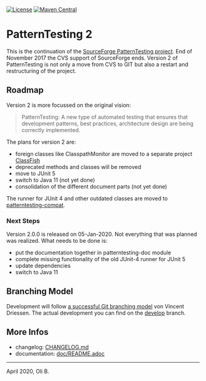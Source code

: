 [![License](https://img.shields.io/badge/License-Apache%202.0-blue.svg)](http://www.apache.org/licenses/LICENSE-2.0.html)
[![Maven Central](https://maven-badges.herokuapp.com/maven-central/org.patterntesting/patterntesting-parent/badge.svg)](https://maven-badges.herokuapp.com/maven-central/org.patterntesting/patterntesting-parent)

# PatternTesting 2

This is the continuation of the [SourceForge PatternTesting project](https://sourceforge.net/projects/patterntesting/).
End of November 2017 the CVS support of SourceForge ends.
Version 2 of PatternTesting is not only a move from CVS to GIT but also a restart and restructuring of the project.


## Roadmap

Version 2 is more focussed on the original vision:

> PatternTesting:
> A new type of automated testing that ensures that development patterns, best practices, architecture design are being correctly implemented.

The plans for version 2 are:

* foreign classes like ClasspathMonitor are moved to a separate project [ClassFish](https://github.com/oboehm/ClazzFish)
* deprecated methods and classes will be removed
* move to JUnit 5
* switch to Java 11 (not yet done)
* consolidation of the different document parts (not yet done)

The runner for JUnit 4 and other outdated classes are moved to [patterntesting-compat](patterntesting-compat/README.adoc).


### Next Steps

Version 2.0.0 is released on 05-Jan-2020. Not everything that was planned was realized.
What needs to be done is:

* put the documentation together in patterntesting-doc module
* complete missing functionality of the old JUnit-4 runner for JUnit 5
* update dependencies
* switch to Java 11



## Branching Model

Development will follow [a successful Git branching model](http://nvie.com/posts/a-successful-git-branching-model/) von Vincent Driessen.
The actual development you can find on the [develop](https://github.com/oboehm/PatternTesting2/tree/develop) branch.


## More Infos

* changelog: [CHANGELOG.md](CHANGELOG.md)
* documentation: [doc/README.adoc](doc/README.adoc)

---
April 2020,
Oli B.
